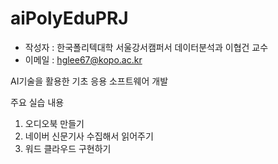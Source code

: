 # aiPolyEduPRJ
* 작성자 : 한국폴리텍대학 서울강서캠퍼서 데이터분석과 이협건 교수
* 이메일 : hglee67@kopo.ac.kr

AI기술을 활용한 기초 응용 소프트웨어 개발

주요 실습 내용
01. 오디오북 만들기
02. 네이버 신문기사 수집해서 읽어주기
03. 워드 클라우드 구현하기
